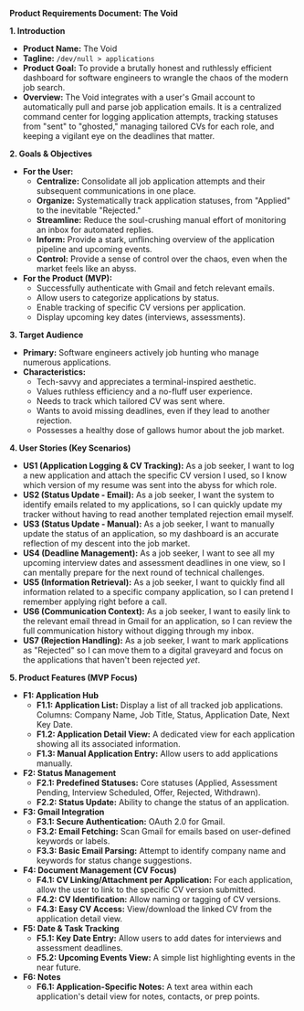 **Product Requirements Document: The Void**

**1. Introduction**

- **Product Name:** The Void
- **Tagline:** `/dev/null > applications`
- **Product Goal:** To provide a brutally honest and ruthlessly efficient dashboard for software engineers to wrangle the chaos of the modern job search.
- **Overview:** The Void integrates with a user's Gmail account to automatically pull and parse job application emails. It is a centralized command center for logging application attempts, tracking statuses from "sent" to "ghosted," managing tailored CVs for each role, and keeping a vigilant eye on the deadlines that matter.

**2. Goals & Objectives**

- **For the User:**
  - **Centralize:** Consolidate all job application attempts and their subsequent communications in one place.
  - **Organize:** Systematically track application statuses, from "Applied" to the inevitable "Rejected."
  - **Streamline:** Reduce the soul-crushing manual effort of monitoring an inbox for automated replies.
  - **Inform:** Provide a stark, unflinching overview of the application pipeline and upcoming events.
  - **Control:** Provide a sense of control over the chaos, even when the market feels like an abyss.
- **For the Product (MVP):**
  - Successfully authenticate with Gmail and fetch relevant emails.
  - Allow users to categorize applications by status.
  - Enable tracking of specific CV versions per application.
  - Display upcoming key dates (interviews, assessments).

**3. Target Audience**

- **Primary:** Software engineers actively job hunting who manage numerous applications.
- **Characteristics:**
  - Tech-savvy and appreciates a terminal-inspired aesthetic.
  - Values ruthless efficiency and a no-fluff user experience.
  - Needs to track which tailored CV was sent where.
  - Wants to avoid missing deadlines, even if they lead to another rejection.
  - Possesses a healthy dose of gallows humor about the job market.

**4. User Stories (Key Scenarios)**

- **US1 (Application Logging & CV Tracking):** As a job seeker, I want to log a new application and attach the specific CV version I used, so I know which version of my resume was sent into the abyss for which role.
- **US2 (Status Update - Email):** As a job seeker, I want the system to identify emails related to my applications, so I can quickly update my tracker without having to read another templated rejection email myself.
- **US3 (Status Update - Manual):** As a job seeker, I want to manually update the status of an application, so my dashboard is an accurate reflection of my descent into the job market.
- **US4 (Deadline Management):** As a job seeker, I want to see all my upcoming interview dates and assessment deadlines in one view, so I can mentally prepare for the next round of technical challenges.
- **US5 (Information Retrieval):** As a job seeker, I want to quickly find all information related to a specific company application, so I can pretend I remember applying right before a call.
- **US6 (Communication Context):** As a job seeker, I want to easily link to the relevant email thread in Gmail for an application, so I can review the full communication history without digging through my inbox.
- **US7 (Rejection Handling):** As a job seeker, I want to mark applications as "Rejected" so I can move them to a digital graveyard and focus on the applications that haven't been rejected _yet_.

**5. Product Features (MVP Focus)**

- **F1: Application Hub**
  - **F1.1: Application List:** Display a list of all tracked job applications. Columns: Company Name, Job Title, Status, Application Date, Next Key Date.
  - **F1.2: Application Detail View:** A dedicated view for each application showing all its associated information.
  - **F1.3: Manual Application Entry:** Allow users to add applications manually.
- **F2: Status Management**
  - **F2.1: Predefined Statuses:** Core statuses (Applied, Assessment Pending, Interview Scheduled, Offer, Rejected, Withdrawn).
  - **F2.2: Status Update:** Ability to change the status of an application.
- **F3: Gmail Integration**
  - **F3.1: Secure Authentication:** OAuth 2.0 for Gmail.
  - **F3.2: Email Fetching:** Scan Gmail for emails based on user-defined keywords or labels.
  - **F3.3: Basic Email Parsing:** Attempt to identify company name and keywords for status change suggestions.
- **F4: Document Management (CV Focus)**
  - **F4.1: CV Linking/Attachment per Application:** For each application, allow the user to link to the specific CV version submitted.
  - **F4.2: CV Identification:** Allow naming or tagging of CV versions.
  - **F4.3: Easy CV Access:** View/download the linked CV from the application detail view.
- **F5: Date & Task Tracking**
  - **F5.1: Key Date Entry:** Allow users to add dates for interviews and assessment deadlines.
  - **F5.2: Upcoming Events View:** A simple list highlighting events in the near future.
- **F6: Notes**
  - **F6.1: Application-Specific Notes:** A text area within each application's detail view for notes, contacts, or prep points.
